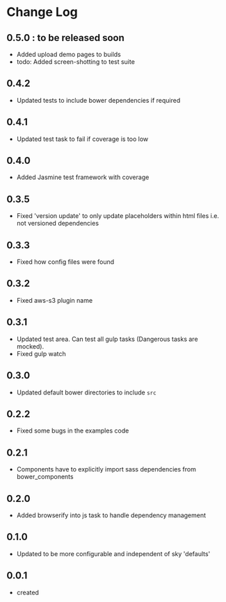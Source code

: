 # Change Log

## 0.5.0 : to be released soon

 * Added upload demo pages to builds
 * todo: Added screen-shotting to test suite

## 0.4.2

 * Updated tests to include bower dependencies if required

## 0.4.1

 * Updated test task to fail if coverage is too low

## 0.4.0

 * Added Jasmine test framework with coverage

## 0.3.5

 * Fixed 'version update' to only update placeholders within html files i.e. not versioned dependencies

## 0.3.3

 * Fixed how config files were found

## 0.3.2

 * Fixed aws-s3 plugin name

## 0.3.1

 * Updated test area. Can test all gulp tasks (Dangerous tasks are mocked).
 * Fixed gulp watch

## 0.3.0

 * Updated default bower directories to include `src`

## 0.2.2

 * Fixed some bugs in the examples code

## 0.2.1

 * Components have to explicitly import sass dependencies from bower_components

## 0.2.0

 * Added browserify into js task to handle dependency management

## 0.1.0

 * Updated to be more configurable and independent of sky 'defaults'

## 0.0.1

 * created
